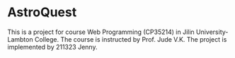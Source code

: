 # AstroQuest

This is a project for course Web Programming (CP35214) in Jilin University-Lambton College. The course is instructed by Prof. Jude V.K. The project is implemented by 211323 Jenny. 
